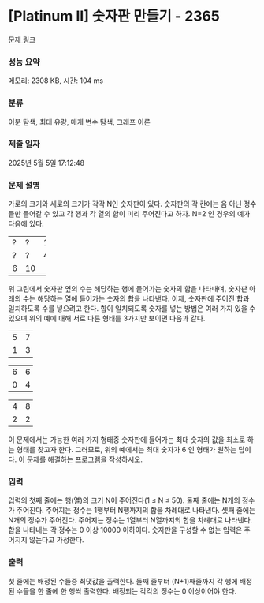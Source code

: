 # [Platinum II] 숫자판 만들기 - 2365 

[문제 링크](https://www.acmicpc.net/problem/2365) 

### 성능 요약

메모리: 2308 KB, 시간: 104 ms

### 분류

이분 탐색, 최대 유량, 매개 변수 탐색, 그래프 이론

### 제출 일자

2025년 5월 5일 17:12:48

### 문제 설명

<p>가로의 크기와 세로의 크기가 각각 N인 숫자판이 있다. 숫자판의 각 칸에는 음 아닌 정수들만 들어갈 수 있고 각 행과 각 열의 합이 미리 주어진다고 하자. N=2 인 경우의 예가 다음에 있다.</p>

<table class="table table-bordered" style="width:15%">
	<tbody>
		<tr>
			<td style="width:5%">?</td>
			<td style="width:5%">?</td>
			<td style="width:5%">12</td>
		</tr>
		<tr>
			<td>?</td>
			<td>?</td>
			<td>4</td>
		</tr>
		<tr>
			<td>6</td>
			<td>10</td>
			<td> </td>
		</tr>
	</tbody>
</table>

<p>위 그림에서 숫자판 옆의 수는 해당하는 행에 들어가는 숫자의 합을 나타내며, 숫자판 아래의 수는 해당하는 열에 들어가는 숫자의 합을 나타낸다. 이제, 숫자판에 주어진 합과 일치하도록 수를 넣으려고 한다. 합이 일치되도록 숫자를 넣는 방법은 여러 가지 있을 수 있으며 위의 예에 대해 서로 다른 형태를 3가지만 보이면 다음과 같다.</p>

<table class="table table-bordered" style="width:10%">
	<tbody>
		<tr>
			<td style="width:5%">5</td>
			<td style="width:5%">7</td>
		</tr>
		<tr>
			<td>1</td>
			<td>3</td>
		</tr>
	</tbody>
</table>

<table class="table table-bordered" style="width:10%">
	<tbody>
		<tr>
			<td style="width:5%">6</td>
			<td style="width:5%">6</td>
		</tr>
		<tr>
			<td>0</td>
			<td>4</td>
		</tr>
	</tbody>
</table>

<table class="table table-bordered" style="width:10%">
	<tbody>
		<tr>
			<td style="width:5%">4</td>
			<td style="width:5%">8</td>
		</tr>
		<tr>
			<td>2</td>
			<td>2</td>
		</tr>
	</tbody>
</table>

<p>이 문제에서는 가능한 여러 가지 형태중 숫자판에 들어가는 최대 숫자의 값을 최소로 하는 형태를 찾고자 한다. 그러므로, 위의 예에서는 최대 숫자가 6 인 형태가 원하는 답이다. 이 문제를 해결하는 프로그램을 작성하시오. </p>

### 입력 

 <p>입력의 첫째 줄에는 행(열)의 크기 N이 주어진다(1 ≤ N ≤ 50). 둘째 줄에는 N개의 정수가 주어진다. 주어지는 정수는 1행부터 N행까지의 합을 차례대로 나타낸다. 셋째 줄에는 N개의 정수가 주어진다. 주어지는 정수는 1열부터 N열까지의 합을 차례대로 나타낸다. 합을 나타내는 각 정수는 0 이상 10000 이하이다. 숫자판을 구성할 수 없는 입력은 주어지지 않는다고 가정한다.</p>

### 출력 

 <p>첫 줄에는 배정된 수들중 최댓값을 출력한다. 둘째 줄부터 (N+1)째줄까지 각 행에 배정된 수들을 한 줄에 한 행씩 출력한다. 배정되는 각각의 정수는 0 이상이어야 한다. </p>

